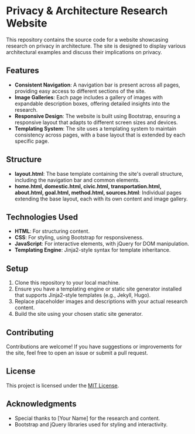 # Privacy & Architecture Research Website

This repository contains the source code for a website showcasing research on privacy in architecture. The site is designed to display various architectural examples and discuss their implications on privacy.

## Features

- **Consistent Navigation**: A navigation bar is present across all pages, providing easy access to different sections of the site.
- **Image Galleries**: Each page includes a gallery of images with expandable description boxes, offering detailed insights into the research.
- **Responsive Design**: The website is built using Bootstrap, ensuring a responsive layout that adapts to different screen sizes and devices.
- **Templating System**: The site uses a templating system to maintain consistency across pages, with a base layout that is extended by each specific page.

## Structure

- **layout.html**: The base template containing the site's overall structure, including the navigation bar and common elements.
- **home.html, domestic.html, civic.html, transportation.html, about.html, goal.html, method.html, sources.html**: Individual pages extending the base layout, each with its own content and image gallery.

## Technologies Used

- **HTML**: For structuring content.
- **CSS**: For styling, using Bootstrap for responsiveness.
- **JavaScript**: For interactive elements, with jQuery for DOM manipulation.
- **Templating Engine**: Jinja2-style syntax for template inheritance.

## Setup

1. Clone this repository to your local machine.
2. Ensure you have a templating engine or static site generator installed that supports Jinja2-style templates (e.g., Jekyll, Hugo).
3. Replace placeholder images and descriptions with your actual research content.
4. Build the site using your chosen static site generator.

## Contributing

Contributions are welcome! If you have suggestions or improvements for the site, feel free to open an issue or submit a pull request.

## License

This project is licensed under the [MIT License](https://opensource.org/licenses/MIT).

## Acknowledgments

- Special thanks to [Your Name] for the research and content.
- Bootstrap and jQuery libraries used for styling and interactivity.
